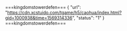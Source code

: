 ===kingdomstowerdefen===
{
    "url": "https://cdn.xcstuido.com/tgame/h5/caohua/index.html?gid=1000938&time=1569314336",
    "status": "1"
}
===kingdomstowerdefen===
